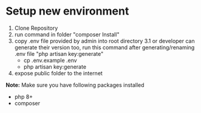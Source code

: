 # Setup new environment

1. Clone Repository
2. run command in folder "composer Install"
3. copy .env file provided by admin into root directory
3.1 or developer can generate their version too, run this command after generating/renaming .env file "php artisan key:generate"
   - cp .env.example .env
   - php artisan key:generate
4. expose public folder to the internet


**Note:** Make sure you have following packages installed
- php 8+ 
- composer